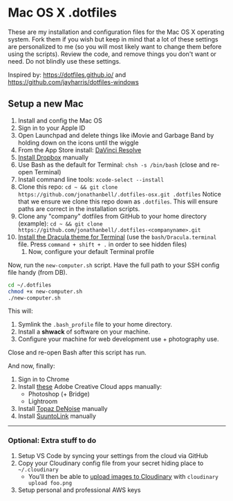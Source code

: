 # Mac OS X .dotfiles

These are my installation and configuration files for the Mac OS X operating
system. Fork them if you wish but keep in mind that a lot of these settings are
personalized to me (so you will most likely want to change them before using the
scripts). Review the code, and remove things you don't want or need. Do not
blindly use these settings.

Inspired by: <https://dotfiles.github.io/> and
<https://github.com/jayharris/dotfiles-windows>

## Setup a new Mac

1. Install and config the Mac OS
1. Sign in to your Apple ID
1. Open Launchpad and delete things like iMovie and Garbage Band by holding down on the icons until the wiggle
1. From the App Store install: [DaVinci Resolve](https://apps.apple.com/my/app/davinci-resolve/id571213070?mt=12)
1. [Install Dropbox](https://www.dropbox.com/install) manually
1. Use Bash as the default for Terminal: `chsh -s /bin/bash` (close and re-open Terminal)
1. Install command line tools: `xcode-select --install`
1. Clone this repo: `cd ~ && git clone
   https://github.com/jonathanbell/.dotfiles-osx.git .dotfiles` Notice that we
   ensure we clone this repo down as `.dotfiles`. This will ensure paths are
   correct in the installation scripts.
1. Clone any "company" dotfiles from GitHub to your home directory (example):
   `cd ~ && git clone https://github.com/jonathanbell/.dotfiles-<companyname>.git`
1. [Install the Dracula theme for Terminal](https://draculatheme.com/terminal/)
   (use the `bash/Dracula.terminal` file. Press `command + shift + .` in order
   to see hidden files)
     1. Now, configure your default Terminal profile

Now, run the `new-computer.sh` script. Have the full path to your SSH config
file handy (from DB).

```bash
cd ~/.dotfiles
chmod +x new-computer.sh
./new-computer.sh
```

This will:

1. Symlink the `.bash_profile` file to your home directory.
2. Install a **shwack** of software on your machine.
3. Configure your machine for web development use + photography use.

Close and re-open Bash after this script has run.

And now, finally:

1. Sign in to Chrome
1. Install [these](https://creativecloud.adobe.com/apps/all/desktop/pdp/photoshop) Adobe Creative Cloud apps manually:
    - Photoshop (+ Bridge)
    - Lightroom
1. Install [Topaz DeNoise](https://topazlabs.com/downloads/) manually
1. Install [SuuntoLink](https://www.suunto.com/en-ca/Support/software-support/suuntolink/)
   manually

---

### Optional: Extra stuff to do

1. Setup VS Code by syncing your settings from the cloud via GitHub
1. Copy your Cloudinary config file from your secret hiding place to
    `~/.cloudinary`
    - You'll then be able to [upload images to
      Cloudinary](https://www.npmjs.com/package/cloudinary-cli#upload) with
      `cloudinary upload foo.png`
1. Setup personal and professional AWS keys
